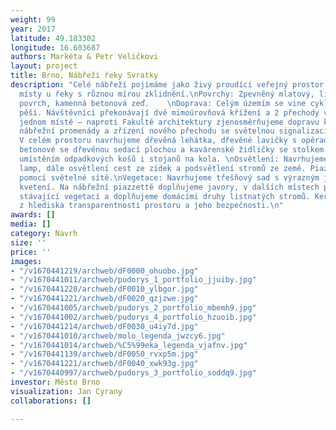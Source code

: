 ```yaml
---
weight: 99
year: 2017
latitude: 49.183302
longitude: 16.603687
authors: Markéta & Petr Veličkovi
layout: project
title: Brno, Nábřeží řeky Svratky
description: "Celé nábřeží pojímáme jako živý proudící veřejný prostor s pobytovými
  místy u řeky s různou mírou zklidnění.\nPovrchy: Zpevněný mlatový, litý beton, dřevěný
  povrch, kamenná betonová zeď.    \nDoprava: Celým územím se vine cyklo i trasa pro
  pěší. Návštěvníci překonávají dvě mimoúrovňová křížení a 2 přechody v úrovni. V
  jednom místě – naproti Fakultě architektury zjenosměrňujeme dopravu kvůli rozšíření
  nábřežní promenády a zřízení nového přechodu se světelnou signalizací.\nMobiliář:
  V celém prostoru navrhujeme dřevěná lehátka, dřevěné lavičky s opěradlem, lavice
  betonové se dřevěnou sedací plochou a kavárenské židličky se stolkem. Počítáme s
  umístěním odpadkových košů i stojanů na kola. \nOsvětlení: Navrhujeme dvojí typ
  lamp, dále osvětlení cest ze zídek a podsvětlení stromů ze země. Piazzettu osvětlujeme
  pomocí světelné sítě.\nVegetace: Navrhujeme třešňový sad s výrazným jarním aspektem
  kvetení. Na nábřežní piazzettě doplňujeme javory, v dalších místech pracujeme se
  stávající vegetací a doplňujeme domácími druhy listnatých stromů. Keřové patro nenavrhujeme
  z hlediska transparentnosti prostoru a jeho bezpečnosti.\n"
awards: []
media: []
category: Navrh
size: ''
price: ''
images:
- "/v1670441219/archweb/dF0000_ohuobo.jpg"
- "/v1670441011/archweb/pudorys_1_portfolio_jjuiby.jpg"
- "/v1670441220/archweb/dF0010_ylbgor.jpg"
- "/v1670441221/archweb/dF0020_qzjzwe.jpg"
- "/v1670441005/archweb/pudorys_2_portfolio_mbemh9.jpg"
- "/v1670441002/archweb/pudorys_4_portfolio_hzuoib.jpg"
- "/v1670441214/archweb/dF0030_u4iy7d.jpg"
- "/v1670441010/archweb/molo_legenda_jwzcy6.jpg"
- "/v1670441014/archweb/%C5%99eka_legenda_vjafnv.jpg"
- "/v1670441139/archweb/dF0050_rvxp5m.jpg"
- "/v1670441221/archweb/dF0040_xwk93g.jpg"
- "/v1670440997/archweb/pudorys_3_portfolio_soddq9.jpg"
investor: Město Brno
visualization: Jan Cyrany
collaborations: []

---
```

